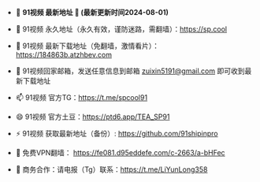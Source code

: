 - 👋 **91视频 最新地址 👋 (最新更新时间2024-08-01)**

- 👀 91视频 永久地址（永久有效，谨防迷路，需翻墙）：https://sp.cool

- 🌱 91视频 最新下载地址（免翻墙，激情看片）： https://184863b.atzhbev.com

- 💞️ 91视频回家邮箱，发送任意信息到邮箱 zuixin5191@gmail.com 即可收到最新下载地址

- 📫 91视频 官方TG：https://t.me/spcool91

- 😄 91视频 官方土豆：https://ptd6.app/TEA_SP91

- ⚡ 91视频 获取最新地址（备份）: https://github.com/91shipinpro

- 🤝 免费VPN翻墙： https://fe081.d95eddefe.com/c-2663/a-bHFec

- 🤝 商务合作：请电报（Tg）联系：https://t.me/LiYunLong358

<!---
91shipinpro/91shipinpro is a ✨ special ✨ repository because its `README.md` (this file) appears on your GitHub profile.
You can click the Preview link to take a look at your changes.
--->
